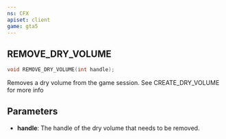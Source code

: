 ```yaml
---
ns: CFX
apiset: client
game: gta5
---
```

## REMOVE_DRY_VOLUME

```c
void REMOVE_DRY_VOLUME(int handle);
```

Removes a dry volume from the game session.
See CREATE_DRY_VOLUME for more info

## Parameters
* **handle**: The handle of the dry volume that needs to be removed.